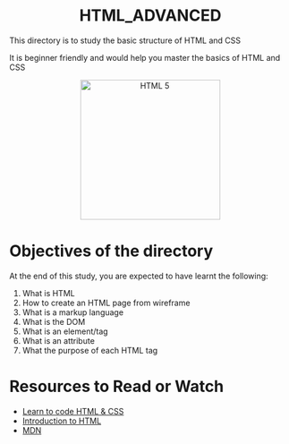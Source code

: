 <center> <h1>HTML_ADVANCED</h1> </center>
<P>This directory is to study the basic structure of HTML and CSS</P>
<P>It is beginner friendly and would help you master the basics of HTML and CSS</P>

<center> <img src="https://upload.wikimedia.org/wikipedia/commons/6/61/HTML5_logo_and_wordmark.svg" width="250" height="250" alt="HTML 5"> </center>

<h1> Objectives of the directory </h1>
<p>At the end of this study, you are expected to have learnt the following: </p>
<ol>
	<li>What is HTML</li>
	<li>How to create an HTML page from wireframe</li>
	<li>What is a markup language</li>
	<li>What is the DOM</li>
	<li>What is an element/tag</li>
	<li>What is an attribute</li>
	<li>What the purpose of each HTML tag</li>
</ol>

<h1> Resources to Read or Watch </h1>
<ul>
	<li> <a href="https://learn.shayhowe.com/html-css/" target="_blank">Learn to code HTML & CSS</a></li>
	<li> <a href="https://developer.mozilla.org/en-US/docs/Learn/HTML/Introduction_to_HTML" target="_blank">Introduction to HTML</a></li>
	<li> <a href="https://developer.mozilla.org/en-US/" target="_blank">MDN</a></li>
</ul>
